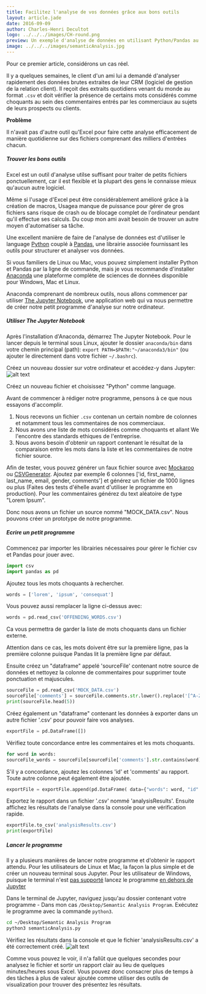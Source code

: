```yaml
---
title: Facilitez l'analyse de vos données grâce aux bons outils
layout: article.jade
date: 2016-09-09
author: Charles-Henri Decultot
logo: ../../../images/CH-round.png
preview: Un exemple d'analyse de données en utilisant Python/Pandas au lieu d'Excel sur de larges échantillons de données. Gagnez du temps pour extraire plus de valeur de vos données.
image: ../../../images/semanticAnalysis.jpg
---
```


 Pour ce premier article, considérons un cas réel.

Il y a quelques semaines, le client d'un ami lui a demandé d'analyser rapidement des données brutes extraites de leur CRM (logiciel de gestion de la relation client).
Il reçoit des extraits quotidiens venant du monde au format `.csv` et doit vérifier la présence de certains mots considérés comme choquants au sein des commentaires entrés par les commerciaux au sujets de leurs prospects ou clients.

**Problème**

Il n'avait pas d'autre outil qu'Excel pour faire cette analyse efficacement de manière quotidienne sur des fichiers comprenant des milliers d'entrées chacun.

##### Trouver les bons outils

Excel est un outil d'analyse utilse suffisant pour traiter de petits fichiers ponctuellement, car il est flexible et la plupart des gens le connaisse mieux qu'aucun autre logiciel.

Même si l'usage d'Excel peut être considérablement amélioré grâce à la création de macros,  Usagea  manque de puissance pour gérer de gros fichiers sans risque de crash ou de blocage complet de l'ordinateur pendant qu'il effectue ses calculs.
Du coup mon ami avait besoin de trouver un autre moyen d'automatiser sa tâche.

Une excellent manière de faire de l'analyse de données est d'utiliser le language [Python](https://www.python.org/) couplé à [Pandas](http://pandas.pydata.org/), une librairie associée fournissant les outils pour structurer et analyser vos données.

Si vous familiers de Linux ou Mac, vous pouvez simplement installer Python et Pandas par la ligne de commande, mais je vous recommande d'installer [Anaconda](https://www.continuum.io/anaconda-overview) une plateforme complète de sciences de données disponible pour Windows, Mac et Linux.

Anaconda comprenant de nombreux outils, nous allons commencer par utiliser [The Jupyter Notebook](http://jupyter.org/), une application web qui va nous permettre de créer notre petit programme d'analyse sur notre ordinateur.

##### Utiliser The Jupyter Notebook

Après l'installation d'Anaconda, démarrez The Jupyter Notebook.
Pour le lancer depuis le terminal sous Linux, ajouter le dossier `anaconda/bin` dans votre chemin principal (path): `export PATH=$PATH:"~/anaconda3/bin"` (ou ajouter le directement dans votre fichier `~/.bashrc`).

Créez un nouveau dossier sur votre ordinateur et accédez-y dans Jupyter:
![alt text](../../../images/20160909-Jupyter.png "My program folder")

Créez un nouveau fichier et choisissez "Python" comme language.

Avant de commencer à rédiger notre programme, pensons à ce que nous essayons d'accomplir.
  1. Nous recevons un fichier `.csv` contenan un certain nombre de colonnes et notamment tous les commentaires de nos commerciaux.
  2. Nous avons une liste de mots considérés comme choquants et allant We  l'encontre des standards ethiques de l'entreprise.
  3. Nous avons besoin d'obtenir un rapport contenant le résultat de la comparaison entre les mots dans la liste et les commentaires de notre fichier source.

Afin de tester, vous pouvez générer un faux fichier source avec [Mockaroo](https://www.mockaroo.com/) ou [CSVGenerator](http://www.csvgenerator.com/).
Ajoutez par exemple 6 colonnes ['id, first_name, last_name, email, gender, comments'] et générez un fichier de 1000 lignes ou plus (Faites des tests d'éhelle avant d'utiliser le programme en production). Pour les commentaires générez du text aléatoire de type "Lorem Ipsum".

Donc nous avons un fichier un source nommé "MOCK_DATA.csv".
Nous pouvons créer un prototype de notre programme.

##### Ecrire un petit programme

Commencez par importer les librairies nécessaires pour gérer le fichier csv et Pandas pour jouer avec.
``` python
import csv
import pandas as pd
```

Ajoutez tous les mots choquants à rechercher.
``` python
words = ['lorem', 'ipsum', 'consequat']
```

Vous pouvez aussi remplacer la ligne ci-dessus avec:
``` python
words = pd.read_csv('OFFENDING_WORDS.csv')
```
Ca vous permettra de garder la liste de mots choquants dans un fichier externe.

Attention dans ce cas, les mots doivent être sur la première ligne, pas la première colonne puisque Pandas lit la première ligne par défaut.


Ensuite créez un "dataframe" appelé 'sourceFile' contenant notre source de données et nettoyez la colonne de commentaires pour supprimer toute ponctuation et majuscules.
``` python
sourceFile = pd.read_csv('MOCK_DATA.csv')
sourceFile['comments'] = sourceFile.comments.str.lower().replace('[^A-Za-z0-9]+',' ', regex=True)
print(sourceFile.head(5))
```
Créez également un "dataframe" contenant les données à exporter dans un autre fichier '.csv' pour pouvoir faire vos analyses.
``` python
exportFile = pd.DataFrame([])
```
Vérifiez toute concordance entre les commentaires et les mots choquants.
``` python
for word in words:
sourceFile_words = sourceFile[sourceFile['comments'].str.contains(word)]
```

S'il y a concordance, ajoutez les colonnes 'id' et 'comments' au rapport.
Toute autre colonne peut également être ajoutée.
``` python
exportFile = exportFile.append(pd.DataFrame( data={"words": word, "id": sourceFile_words['id'], "comments": sourceFile_words['comments']}))
```

Exportez le rapport dans un fichier '.csv' nommé 'analysisResults'.
Ensuite affichez les résultats de l'analyse dans la console pour une vérification rapide.
``` python
exportFile.to_csv('analysisResults.csv')
print(exportFile)
```

##### Lancer le programme

Il y a plusieurs manières de lancer notre programme et d'obtenir le rapport attendu.
Pour les utilisateurs de Linux et Mac, la façon la plus simple et de créer un nouveau terminal sous Jupyter.
Pour les utilisateur de Windows, puisque le terminal n'est [pas supporté](https://github.com/jupyter/notebook/issues/172) lancez le programme [en dehors de Jupyter](http://pythoncentral.io/execute-python-script-file-shell/)

Dans le terminal de Jupyter, naviguez jusqu'au dossier contenant votre programme - Dans mon cas `/Desktop/Semantic Analysis Program`.
Exécutez le programme avec la commande `python3`.

```bash
cd ~/Desktop/Semantic Analysis Program
python3 semanticAnalysis.py
```

Vérifiez les résultats dans la console et que le fichier 'analysisResults.csv' a été correctement créé.
![alt text](../../../images/20160909-jupyter2.png "Jupyter Terminal")

Comme vous pouvez le voir, il n'a fallût que quelques secondes pour analysez le fichier et sortir un rapport clair au lieu de quelques minutes/heures sous Excel.
Vous pouvez donc consacrer plus de temps à des tâches à plus de valeur ajoutée comme utiliser des outils de visualization pour trouver des présentez les résultats.
